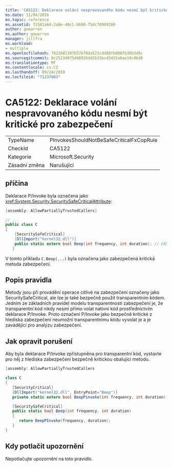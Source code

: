 ```yaml
---
title: 'CA5122: Deklarace volání nespravovaného kódu nesmí být kritické pro zabezpečení'
ms.date: 11/04/2016
ms.topic: reference
ms.assetid: f2581a6d-2a0e-40c1-b600-f5dc70909200
author: gewarren
ms.author: gewarren
manager: jillfra
ms.workload:
- multiple
ms.openlocfilehash: 7922681307b576f8da523cdd08fb808fb36b3d8c
ms.sourcegitcommit: 0c2523d975d48926dd2b35bcd2d32a8ae14c06d8
ms.translationtype: MT
ms.contentlocale: cs-CZ
ms.lasthandoff: 09/24/2019
ms.locfileid: "71237003"
---
```

# <a name="ca5122-pinvoke-declarations-should-not-be-safe-critical"></a>CA5122: Deklarace volání nespravovaného kódu nesmí být kritické pro zabezpečení

|||
|-|-|
|TypeName|PInvokesShouldNotBeSafeCriticalFxCopRule|
|CheckId|CA5122|
|Kategorie|Microsoft.Security|
|Zásadní změna|Narušující|

## <a name="cause"></a>příčina
Deklarace P/Invoke byla označena jako <xref:System.Security.SecuritySafeCriticalAttribute>:

```csharp
[assembly: AllowPartiallyTrustedCallers]

// ...
public class C
{
    [SecuritySafeCritical]
    [DllImport("kernel32.dll")]
    public static extern bool Beep(int frequency, int duration); // CA5122 - safe critical p/invoke
   }
```

V tomto příkladu `C.Beep(...)` byla označena jako zabezpečená kritická metoda zabezpečení.

## <a name="rule-description"></a>Popis pravidla
Metody jsou při provádění operace citlivé na zabezpečení označeny jako SecuritySafeCritical, ale lze je také bezpečně použít transparentním kódem. Jedním ze základních pravidel modelu transparentnosti zabezpečení je, že transparentní kód nikdy nesmí přímo volat nativní kód prostřednictvím deklarace P/Invoke. Proto označení P/Invoke jako bezpečně kritické z hlediska zabezpečení neumožní transparentnímu kódu vyvolat je a je zavádějící pro analýzu zabezpečení.

## <a name="how-to-fix-violations"></a>Jak opravit porušení
Aby byla deklarace P/Invoke zpřístupněna pro transparentní kód, vystavte pro něj z hlediska zabezpečení bezpečně kritickou obalující metodu.

```csharp
[assembly: AllowPartiallyTrustedCallers

class C
{
   [SecurityCritical]
   [DllImport("kernel32.dll", EntryPoint="Beep")]
   private static extern bool BeepPinvoke(int frequency, int duration); // Security Critical P/Invoke

   [SecuritySafeCritical]
   public static bool Beep(int frequency, int duration)
   {
      return BeepPInvoke(frequency, duration);
   }
}
```

## <a name="when-to-suppress-warnings"></a>Kdy potlačit upozornění
Nepotlačujte upozornění na toto pravidlo.